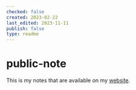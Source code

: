 ```yaml
---
checked: false
created: 2023-02-22
last_edited: 2023-11-11
publish: false
type: readme
---
```

# public-note

This is my notes that are available on my [website](https://obsidian.awendland.co.uk/Welcome).
